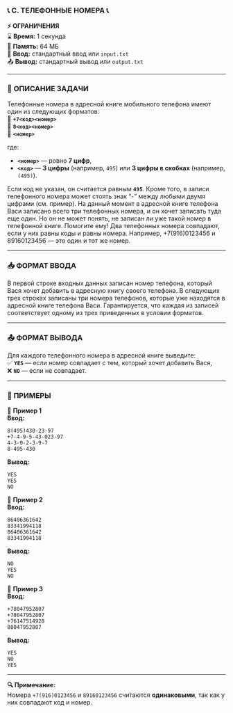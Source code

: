 ### 📞 **C. ТЕЛЕФОННЫЕ НОМЕРА** 📞  
**⚡ ОГРАНИЧЕНИЯ**  
⌛ **Время:** 1 секунда  
💽 **Память:** 64 МБ  
📩 **Ввод:** стандартный ввод или `input.txt`  
📤 **Вывод:** стандартный вывод или `output.txt`  

---

### 📌 **ОПИСАНИЕ ЗАДАЧИ**  
Телефонные номера в адресной книге мобильного телефона имеют один из следующих форматов:  
🔹 **`+7<код><номер>`**  
🔹 **`8<код><номер>`**  
🔹 **`<номер>`**  

где:  
- **`<номер>`** — ровно **7 цифр**,  
- **`<код>`** — **3 цифры** (например, `495`) или **3 цифры в скобках** (например, `(495)`).  

Если код не указан, он считается равным **`495`**. Кроме того, в записи телефонного номера может стоять знак “-” между любыми двумя цифрами (см. пример).
На данный момент в адресной книге телефона Васи записано всего три телефонных номера, и он хочет записать туда еще один. Но он не может понять, не записан ли уже такой номер в телефонной книге.
Помогите ему! Два телефонных номера совпадают, если у них равны коды и равны номера. Например, +7(916)0123456 и 89160123456 — это один и тот же номер.

---

### 📥 **ФОРМАТ ВВОДА**  
В первой строке входных данных записан номер телефона, который Вася хочет добавить в адресную книгу своего телефона. В следующих трех строках записаны три номера телефонов, которые уже находятся в адресной книге телефона Васи.
Гарантируется, что каждая из записей соответствует одному из трех приведенных в условии форматов.

---

### 📤 **ФОРМАТ ВЫВОДА**  
Для каждого телефонного номера в адресной книге выведите:  
✅ **`YES`** — если номер совпадает с тем, который хочет добавить Вася,  
❌ **`NO`** — если не совпадает.  

---

### 🧪 **ПРИМЕРЫ**  
📝 **Пример 1**  
**Ввод:**  
```
8(495)430-23-97
+7-4-9-5-43-023-97
4-3-0-2-3-9-7
8-495-430
```  
**Вывод:**  
```
YES
YES
NO
```  

📝 **Пример 2**  
**Ввод:**  
```
86406361642
83341994118
86406361642
83341994118
```  
**Вывод:**  
```
NO
YES
NO
```  

📝 **Пример 3**  
**Ввод:**  
```
+78047952807
+78047952807
+76147514928
88047952807
```  
**Вывод:**  
```
YES
NO
YES
```  

--- 

**🔍 Примечание:**  
Номера `+7(916)0123456` и `89160123456` считаются **одинаковыми**, так как у них совпадают код и номер.
